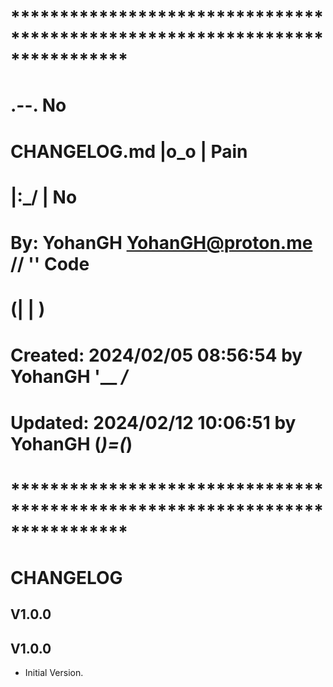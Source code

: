 # **************************************************************************** #
#                                                                              #
#                                                         .--.    No           #
#    CHANGELOG.md                                        |o_o |    Pain        #
#                                                        |:_/ |     No         #
#    By: YohanGH <YohanGH@proton.me>                    //    ''     Code      #
#                                                      (|     | )              #
#    Created: 2024/02/05 08:56:54 by YohanGH           '__   _/_               #
#    Updated: 2024/02/12 10:06:51 by YohanGH          (___)=(___)              #
#                                                                              #
# **************************************************************************** #

# CHANGELOG

## V1.0.0

## V1.0.0

- Initial Version.
